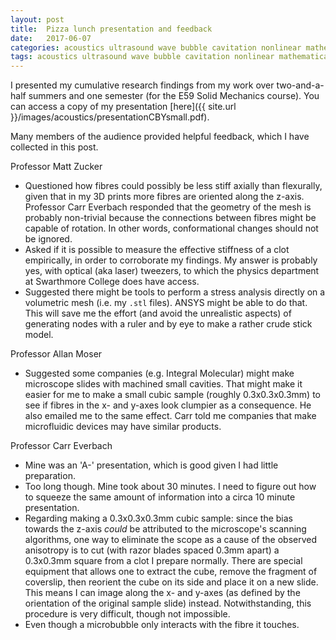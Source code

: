 ```yaml
---
layout: post
title:  Pizza lunch presentation and feedback
date:   2017-06-07
categories: acoustics ultrasound wave bubble cavitation nonlinear mathematica
tags: acoustics ultrasound wave bubble cavitation nonlinear mathematica
---
```

I presented my cumulative research findings from my work over two-and-a-half summers and one semester (for the E59 Solid Mechanics course). You can access a copy of my presentation [here]({{ site.url }}/images/acoustics/presentationCBYsmall.pdf).

Many members of the audience provided helpful feedback, which I have collected in this post.

Professor Matt Zucker
  - Questioned how fibres could possibly be less stiff axially than flexurally, given that in my 3D prints more fibres are oriented along the z-axis. Professor Carr Everbach responded that the geometry of the mesh is probably non-trivial because the connections between fibres might be capable of rotation. In other words, conformational changes should not be ignored.
  - Asked if it is possible to measure the effective stiffness of a clot empirically, in order to corroborate my findings. My answer is probably yes, with optical (aka laser) tweezers, to which the physics department at Swarthmore College does have access.
  - Suggested there might be tools to perform a stress analysis directly on a volumetric mesh (i.e. my `.stl` files). ANSYS might be able to do that. This will save me the effort (and avoid the unrealistic aspects) of generating nodes with a ruler and by eye to make a rather crude stick model.

Professor Allan Moser
  - Suggested some companies (e.g. Integral Molecular) might make microscope slides with machined small cavities. That might make it easier for me to make a small cubic sample (roughly 0.3x0.3x0.3mm) to see if fibres in the x- and y-axes look clumpier as a consequence. He also emailed me to the same effect. Carr told me companies that make microfluidic devices may have similar products.

Professor Carr Everbach
  - Mine was an 'A-' presentation, which is good given I had little preparation.
  - Too long though. Mine took about 30 minutes. I need to figure out how to squeeze the same amount of information into a circa 10 minute presentation.
  - Regarding making a 0.3x0.3x0.3mm cubic sample: since the bias towards the z-axis *could* be attributed to the microscope's scanning algorithms, one way to eliminate the scope as a cause of the observed anisotropy is to cut (with razor blades spaced 0.3mm apart) a 0.3x0.3mm square from a clot I prepare normally. There are special equipment that allows one to extract the cube, remove the fragment of coverslip, then reorient the cube on its side and place it on a new slide. This means I can image along the x- and y-axes (as defined by the orientation of the original sample slide) instead. Notwithstanding, this procedure is very difficult, though not impossible.
  - Even though a microbubble only interacts with the fibre it touches.
